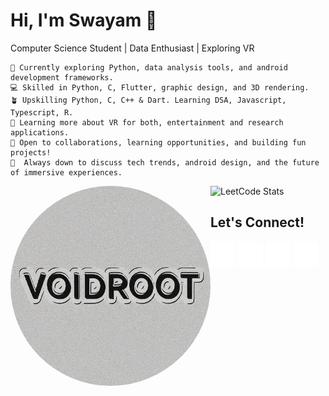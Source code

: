 # Hi, I'm Swayam 👋
Computer Science Student | Data Enthusiast |  Exploring VR

```first
🔭 Currently exploring Python, data analysis tools, and android development frameworks.
💻 Skilled in Python, C, Flutter, graphic design, and 3D rendering.
🪴 Upskilling Python, C, C++ & Dart. Learning DSA, Javascript, Typescript, R.
🌱 Learning more about VR for both, entertainment and research applications.
🤔 Open to collaborations, learning opportunities, and building fun projects!
💬  Always down to discuss tech trends, android design, and the future of immersive experiences. 
```

<img src="VoidRoot.png" width="320px" align="left" style="border-radius: 50%">

![LeetCode Stats](https://leetcard.jacoblin.cool/SwayamTakkamore?ext=heatmap&theme=wtf&font=M+PLUS+Rounded+1c&border=2&radius=20)

**Let's Connect!**
----------------------
[<img src="mail.svg" height="40px" padding-left="10px" align="center">](mailto:takkamoreswayam@gmail.com)
[<img src="linkedin.svg" height="40px" padding-left="10px" align="center">](https://www.linkedin.com/in/swayam-voidroot)
[<img src="twitter.svg" height="40px" padding-left="10px" align="center">](https://twitter.com/SwayamTakkamore)
[<img src="instagram.svg" height="40px" padding-left="10px" align="center">](https://www.instagram.com/swayam_voidroot)
